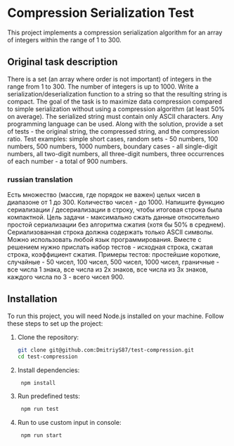 # Compression Serialization Test

This project implements a compression serialization algorithm for an array of integers within the range of 1 to 300. 

## Original task description

There is a set (an array where order is not important) of integers in the range from 1 to 300.
The number of integers is up to 1000. Write a serialization/deserialization function to a string so that the resulting string is compact.
The goal of the task is to maximize data compression compared to simple serialization without using a compression algorithm (at least 50% on average).
The serialized string must contain only ASCII characters. Any programming language can be used.
Along with the solution, provide a set of tests - the original string, the compressed string, and the compression ratio.
Test examples: simple short cases, random sets - 50 numbers, 100 numbers, 500 numbers, 1000 numbers, boundary cases - all single-digit numbers, all two-digit numbers, all three-digit numbers, three occurrences of each number - a total of 900 numbers.

### russian translation

Есть множество (массив, где порядок не важен) целых чисел в диапазоне от 1 до 300. 
Количество чисел - до 1000. Напишите функцию сериализации / десериализации в строку, чтобы итоговая строка была компактной.
Цель задачи - максимально сжать данные относительно простой сериализации без алгоритма сжатия (хотя бы 50% в среднем). 
Сериализованная строка должна содержать только ASCII символы. Можно использовать любой язык программирования.
Вместе с решением нужно прислать набор тестов  - исходная строка, сжатая строка, коэффициент сжатия.
Примеры тестов: простейшие короткие, случайные - 50 чисел, 100 чисел, 500 чисел, 1000 чисел, граничные - все числа 1 знака, все числа из 2х знаков, все числа из 3х знаков, каждого числа по 3 - всего чисел 900.


## Installation

To run this project, you will need Node.js installed on your machine. Follow these steps to set up the project:

1. Clone the repository:

   ```bash
   git clone git@github.com:DmitriyS87/test-compression.git
   cd test-compression
   ```

2. Install dependencies:

   ```bash
    npm install
   ```

3. Run predefined tests:
   ```bash
    npm run test
   ```

4. Run to use custom input in console:
   ```bash
    npm run start
   ```



